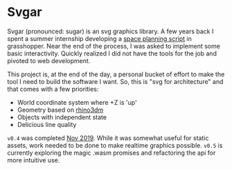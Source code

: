 # Svgar

Svgar (pronounced: sugar) is an svg graphics library. A few years back I spent a summer internship developing a [space planning script](https://github.com/WeWorkSandbox/svgar) in grasshopper. Near the end of the process, I was asked to implement some basic interactivity. Quickly realized I did not have the tools for the job and pivoted to web development.

This project is, at the end of the day, a personal bucket of effort to make the tool I need to build the software I want. So, this is "svg for architecture" and that comes with a few priorities:

- World coordinate system where +Z is 'up'
- Geometry based on [rhino3dm](https://github.com/mcneel/rhino3dm/blob/master/docs/javascript/RHINO3DM.JS.md)
- Objects with independent state
- Delicious line quality

`v0.4` was completed [Nov 2019](https://github.com/WeWorkSandbox/svgar). While it was somewhat useful for static assets, work needed to be done to make realtime graphics possible. `v0.5` is currently exploring the magic .wasm promises and refactoring the api for more intuitive use.

